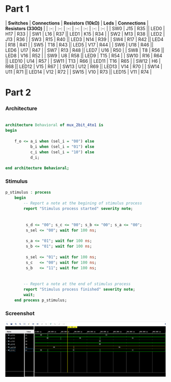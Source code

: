 # Part 1 

| **Switches** | **Connections** | **Resistors (10kΩ)** | **Leds** | **Connections** | **Resistors (330Ω)** |
| :-: | :-: | :-: | :-: | :-: | :-: | :-: |
| SW0 | J15 | R35 || LED0 | H17 | R33 |
| SW1 | L16 | R37 || LED1 | K15 | R34 |
| SW2 | M13 | R38 || LED2 | J13 | R36 |
| SW3 | R15 | R40 || LED3 | N14 | R39 |
| SW4 | R17 | R42 || LED4 | R18 | R41 |
| SW5 | T18 | R43 || LED5 | V17 | R44 |
| SW6 | U18 | R46 || LED6 | U17 | R47 |
| SW7 | R13 | R48 || LED7 | U16 | R50 |
| SW8 | T8 | R56 || LED8 | V16 | R52 | 
| SW9 | U8 | R58 || LED9 | T15 | R54 | 
| SW10 | R16 | R64 || LED10 | U14 | R57 | 
| SW11 | T13 | R66 || LED11 | T16 | R65 | 
| SW12 | H6 | R68 || LED12 | V15 | R67 | 
| SW13 | U12 | R69 || LED13 | V14 | R70 | 
| SW14 | U11 | R71 || LED14 | V12 | R72 | 
| SW15 | V10 | R73 || LED15 | V11 | R74 | 


# Part 2

### Architecture

```vhdl

architecture Behavioral of mux_2bit_4to1 is
begin

    f_o <= a_i when (sel_i = "00") else
           b_i when (sel_i = "01") else
           c_i when (sel_i = "10") else
           d_i;
           
end architecture Behavioral;
```

### Stimulus

```vhdl
p_stimulus : process
    begin
        -- Report a note at the begining of stimulus process
        report "Stimulus process started" severity note;
        
        
         s_d <= "00"; s_c <= "00"; s_b <= "00"; s_a <= "00";
         s_sel <= "00"; wait for 100 ns;    
         
         s_a <= "01"; wait for 100 ns;
         s_b <= "01"; wait for 100 ns; 
         
         s_sel <= "01"; wait for 100 ns;
         s_c   <= "00"; wait for 100 ns;   
         s_b   <= "11"; wait for 100 ns;
        
        
        -- Report a note at the end of stimulus process
        report "Stimulus process finished" severity note;
        wait;
    end process p_stimulus;
```
### Screenshot

![alt text](Images/Screenshot.PNG)